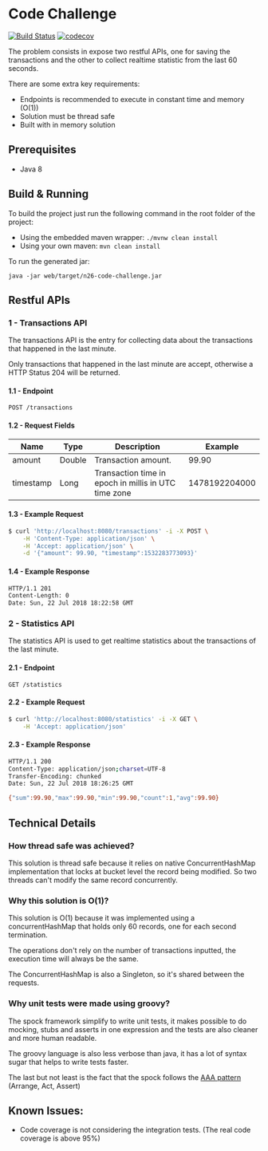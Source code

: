 # Code Challenge

[![Build Status](https://travis-ci.org/nielsenmg/n26-code-challenge.svg?branch=master)](https://travis-ci.org/nielsenmg/n26-code-challenge)
[![codecov](https://codecov.io/gh/nielsenmg/n26-code-challenge/branch/master/graph/badge.svg)](https://codecov.io/gh/nielsenmg/n26-code-challenge)

The problem consists in expose two restful APIs, one for saving the transactions and the other to collect realtime statistic from the last 60 seconds.

There are some extra key requirements: 
- Endpoints is recommended to execute in constant time and memory (O(1))
- Solution must be thread safe 
- Built with in memory solution

## Prerequisites
- Java 8

## Build & Running
To build the project just run the following command in the root folder of the project:

 - Using the embedded maven wrapper: `./mvnw clean install`
 - Using your own maven: `mvn clean install`
 
To run the generated jar:

`java -jar web/target/n26-code-challenge.jar`

## Restful APIs
### 1 - Transactions API
The transactions API is the entry for collecting data about the transactions that happened in the last minute.

Only transactions that happened in the last minute are accept, otherwise a HTTP Status 204 will be returned.


#### 1.1 - Endpoint

`POST /transactions`

#### 1.2 - Request Fields

| Name      | Type   | Description                                          | Example       |
|-----------|--------|------------------------------------------------------|---------------| 
| amount    | Double | Transaction amount.                                  | 99.90         |
| timestamp | Long   | Transaction time in epoch in millis in UTC time zone | 1478192204000 |

#### 1.3 - Example Request

```bash
$ curl 'http://localhost:8080/transactions' -i -X POST \
    -H 'Content-Type: application/json' \
    -H 'Accept: application/json' \
    -d '{"amount": 99.90, "timestamp":1532283773093}'
```

#### 1.4 - Example Response

```bash
HTTP/1.1 201 
Content-Length: 0
Date: Sun, 22 Jul 2018 18:22:58 GMT
```

### 2 - Statistics API
The statistics API is used to get realtime statistics about the transactions of the last minute.

#### 2.1 - Endpoint

`GET /statistics`

#### 2.2 - Example Request

```bash
$ curl 'http://localhost:8080/statistics' -i -X GET \
    -H 'Accept: application/json'
```

#### 2.3 - Example Response

```bash
HTTP/1.1 200 
Content-Type: application/json;charset=UTF-8
Transfer-Encoding: chunked
Date: Sun, 22 Jul 2018 18:26:25 GMT

{"sum":99.90,"max":99.90,"min":99.90,"count":1,"avg":99.90}
```

## Technical Details

### How thread safe was achieved?
This solution is thread safe because it relies on native ConcurrentHashMap implementation that locks at bucket level the record being modified. 
So two threads can't modify the same record concurrently.

### Why this solution is O(1)?
This solution is O(1) because it was implemented using a concurrentHashMap that holds only 60 records, 
one for each second termination. 

The operations don't rely on the number of transactions inputted, the execution time will always be the same. 

The ConcurrentHashMap is also a Singleton, so it's shared between the requests. 

### Why unit tests were made using groovy?
The spock framework simplify to write unit tests, it makes possible to do mocking, stubs and asserts in one expression and the tests are also cleaner and more human readable.

The groovy language is also less verbose than java, it has a lot of syntax sugar that helps to write tests faster. 

The last but not least is the fact that the spock follows the [AAA pattern](http://wiki.c2.com/?ArrangeActAssert) (Arrange, Act, Assert)

## Known Issues:
- Code coverage is not considering the integration tests. (The real code coverage is above 95%)
